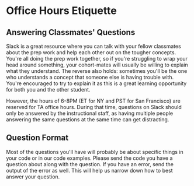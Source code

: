 # Office Hours Etiquette

## Answering Classmates' Questions
Slack is a great resource where you can talk with your fellow classmates
about the prep work and help each other out on the tougher concepts.
You're all doing the prep work together, so if you're struggling to wrap
your head around something, your cohort-mates will usually be willing to 
explain what they understand. The reverse also holds: sometimes you'll be 
the one who understands a concept that someone else is having trouble with.
You're encouraged to try to explain it as this is a great learning opportunity
for both you and the other student.

However, the hours of 6-8PM (ET for NY and PST for San Francisco) are reserved
for TA office hours. During that time, questions on Slack should only be answered 
by the instructional staff, as having multiple people answering the same questions 
at the same time can get distracting.

## Question Format

Most of the questions you'll have will probably be about specific things in your
code or in our code examples. Please send the code you have a question about along
with the question. If you have an error, send the output of the error as well. 
This will help us narrow down how to best answer your question.

